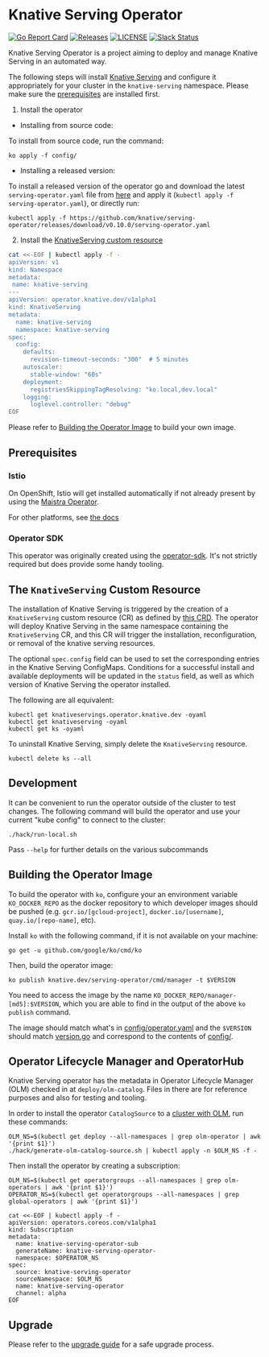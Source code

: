 # Knative Serving Operator

[![Go Report Card](https://goreportcard.com/badge/knative/serving-operator)](https://goreportcard.com/report/knative/serving-operator)
[![Releases](https://img.shields.io/github/release-pre/knative/serving-operator.svg)](https://github.com/knative/serving-operator/releases)
[![LICENSE](https://img.shields.io/github/license/knative/serving-operator.svg)](https://github.com/knative/serving-operator/blob/master/LICENSE)
[![Slack Status](https://img.shields.io/badge/slack-join_chat-white.svg?logo=slack&style=social)](https://knative.slack.com)

Knative Serving Operator is a project aiming to deploy and manage Knative
Serving in an automated way.

The following steps will install
[Knative Serving](https://github.com/knative/serving) and configure it
appropriately for your cluster in the `knative-serving` namespace. Please make
sure the [prerequisites](#Prerequisites) are installed first.

1. Install the operator

- Installing from source code:

To install from source code, run the command:

```
ko apply -f config/
```

- Installing a released version:

To install a released version of the operator go and download the latest
`serving-operator.yaml` file from
[here](https://github.com/knative/serving-operator/releases) and apply it
(`kubectl apply -f serving-operator.yaml`), or directly run:

```
kubectl apply -f https://github.com/knative/serving-operator/releases/download/v0.10.0/serving-operator.yaml
```

2. Install the
   [KnativeServing custom resource](#the-knativeserving-custom-resource)

```sh
cat <<-EOF | kubectl apply -f -
apiVersion: v1
kind: Namespace
metadata:
 name: knative-serving
---
apiVersion: operator.knative.dev/v1alpha1
kind: KnativeServing
metadata:
  name: knative-serving
  namespace: knative-serving
spec:
  config:
    defaults:
      revision-timeout-seconds: "300"  # 5 minutes
    autoscaler:
      stable-window: "60s"
    deployment:
      registriesSkippingTagResolving: "ko.local,dev.local"
    logging:
      loglevel.controller: "debug"
EOF
```

Please refer to [Building the Operator Image](#building-the-operator-image) to
build your own image.

## Prerequisites

### Istio

On OpenShift, Istio will get installed automatically if not already present by
using the [Maistra Operator](https://maistra.io/).

For other platforms, see
[the docs](https://knative.dev/docs/install/installing-istio/)

### Operator SDK

This operator was originally created using the
[operator-sdk](https://github.com/operator-framework/operator-sdk/). It's not
strictly required but does provide some handy tooling.

## The `KnativeServing` Custom Resource

The installation of Knative Serving is triggered by the creation of a
`KnativeServing` custom resource (CR) as defined by
[this CRD](config/300-serving-v1alpha1-knativeserving-crd.yaml). The operator
will deploy Knative Serving in the same namespace containing the
`KnativeServing` CR, and this CR will trigger the installation, reconfiguration,
or removal of the knative serving resources.

The optional `spec.config` field can be used to set the corresponding entries in
the Knative Serving ConfigMaps. Conditions for a successful install and
available deployments will be updated in the `status` field, as well as which
version of Knative Serving the operator installed.

The following are all equivalent:

```
kubectl get knativeservings.operator.knative.dev -oyaml
kubectl get knativeserving -oyaml
kubectl get ks -oyaml
```

To uninstall Knative Serving, simply delete the `KnativeServing` resource.

```
kubectl delete ks --all
```

## Development

It can be convenient to run the operator outside of the cluster to test changes.
The following command will build the operator and use your current "kube config"
to connect to the cluster:

```
./hack/run-local.sh
```

Pass `--help` for further details on the various subcommands

## Building the Operator Image

To build the operator with `ko`, configure your an environment variable
`KO_DOCKER_REPO` as the docker repository to which developer images should be
pushed (e.g. `gcr.io/[gcloud-project]`, `docker.io/[username]`,
`quay.io/[repo-name]`, etc).

Install `ko` with the following command, if it is not available on your machine:

```
go get -u github.com/google/ko/cmd/ko
```

Then, build the operator image:

```
ko publish knative.dev/serving-operator/cmd/manager -t $VERSION
```

You need to access the image by the name
`KO_DOCKER_REPO/manager-[md5]:$VERSION`, which you are able to find in the
output of the above `ko publish` command.

The image should match what's in [config/operator.yaml](config/operator.yaml)
and the `$VERSION` should match [version.go](version/version.go) and correspond
to the contents of [config/](config/).

## Operator Lifecycle Manager and OperatorHub

Knative Serving operator has the metadata in Operator Lifecycle Manager (OLM)
checked in at `deploy/olm-catalog`. Files in there are for reference purposes
and also for testing and tooling.

In order to install the operator `CatalogSource` to a
[cluster with OLM](https://github.com/operator-framework/operator-lifecycle-manager/blob/master/doc/install/install.md),
run these commands:

```
OLM_NS=$(kubectl get deploy --all-namespaces | grep olm-operator | awk '{print $1}')
./hack/generate-olm-catalog-source.sh | kubectl apply -n $OLM_NS -f -
```

Then install the operator by creating a subscription:

```
OLM_NS=$(kubectl get operatorgroups --all-namespaces | grep olm-operators | awk '{print $1}')
OPERATOR_NS=$(kubectl get operatorgroups --all-namespaces | grep global-operators | awk '{print $1}')

cat <<-EOF | kubectl apply -f -
apiVersion: operators.coreos.com/v1alpha1
kind: Subscription
metadata:
  name: knative-serving-operator-sub
  generateName: knative-serving-operator-
  namespace: $OPERATOR_NS
spec:
  source: knative-serving-operator
  sourceNamespace: $OLM_NS
  name: knative-serving-operator
  channel: alpha
EOF
```

## Upgrade

Please refer to the [upgrade guide](doc/upgrade_guide.md) for a safe upgrade process.
